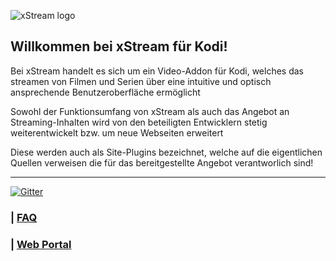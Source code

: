 ![xStream logo](https://raw.githubusercontent.com/streamxstream/xStream-FAQ/master/Logo%20FAQ.png)


## Willkommen bei xStream für Kodi!

Bei xStream handelt es sich um ein Video-Addon für Kodi, welches das streamen von Filmen und Serien über eine intuitive und optisch ansprechende Benutzeroberfläche ermöglicht

Sowohl der Funktionsumfang von xStream als auch das Angebot an Streaming-Inhalten wird von den beteiligten Entwicklern stetig weiterentwickelt bzw. um neue Webseiten erweitert

Diese werden auch als Site-Plugins bezeichnet, welche auf die eigentlichen Quellen verweisen die für das bereitgestellte Angebot verantworlich sind! 

***

[![Gitter](https://badges.gitter.im/streamxstream/community.svg)](https://gitter.im/streamxstream/community?utm_source=badge&utm_medium=badge&utm_campaign=pr-badge)

### | [FAQ](https://github.com/streamxstream/xStream-FAQ/blob/master/xStream_Anleitung_FAQ.md)

### | [Web Portal](https://streamxstream.github.io/xStreamRepoWeb/)
